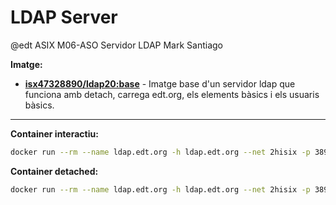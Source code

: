 # LDAP Server
@edt ASIX M06-ASO
Servidor LDAP
Mark Santiago

**Imatge:**

* **[isx47328890/ldap20:base]** - Imatge base d'un servidor ldap que funciona amb detach, carrega edt.org, els elements bàsics i els usuaris bàsics.

---

**Container interactiu:**
```bash
docker run --rm --name ldap.edt.org -h ldap.edt.org --net 2hisix -p 389:389 -it isx47328890/ldap20:base /bin/bash
```

**Container detached:**
```bash
docker run --rm --name ldap.edt.org -h ldap.edt.org --net 2hisix -p 389:389 -d isx47328890/ldap20:base
```

[isx47328890/ldap20:base]: https://hub.docker.com/layers/isx47328890/ldap20/base/images/sha256-9d72a93778654cb8eb0fcb28ad2deb1bb5e4667814e7b1d733e385cb898dcc9e?context=explore